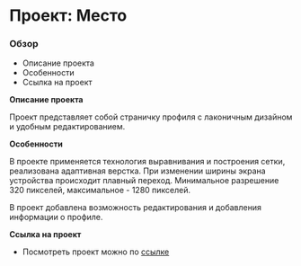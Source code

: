 # Проект: Место

### Обзор
* Описание проекта
* Особенности
* Ссылка на проект

**Описание проекта**

Проект представляет собой страничку профиля с лаконичным дизайном и удобным редактированием.

**Особенности**

В проекте применяется технология выравнивания и построения сетки, реализована адаптивная верстка. При изменении ширины экрана устройства происходит плавный переход. Минимальное разрешение 320 пикселей, максимальное - 1280 пикселей. 

В проект добавлена возможность редактирования и добавления информации о профиле.

**Ссылка на проект**

* Посмотреть проект можно по [ссылке](https://github.com/Ilina-malina/mesto/index.html)

